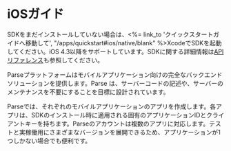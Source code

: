 # iOSガイド

SDKをまだインストールしていない場合は、<%= link_to 'クイックスタートガイドへ移動して', "/apps/quickstart#ios/native/blank" %>XcodeでSDKを起動してください。iOS 4.3以降をサポートしています。SDKに関する詳細情報は[APIリファレンス](/docs/ios/api)も参照してください。

Parseプラットフォームはモバイルアプリケーション向けの完全なバックエンドソリューションを提供します。Parse は、サーバーコードの記述や、サーバーのメンテナンスを不要にすることを目標に設計されています。

Parseでは、それぞれのモバイルアプリケーションのアプリを作成します。各アプリは、SDKのインストール時に適用される固有のアプリケーションIDとクライアントキーを持ちます。Parseのアカウントは複数のアプリに対応します。テストと実稼働用にさまざまなバージョンを展開できるため、アプリケーションが1つしかない場合でも便利です。
